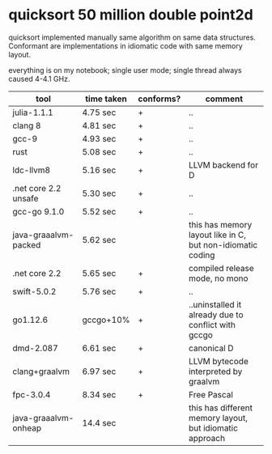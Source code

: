 quicksort 50 million double point2d
====================================

quicksort implemented manually same algorithm on same data structures. Conformant are implementations in idiomatic code with same memory layout.

everything is on my notebook; single user mode; single thread always caused 4-4.1 GHz.

tool | time taken |  conforms? | comment
-----|------------|----------|------
julia-1.1.1 | 4.75 sec | + | ..
clang 8 |4.81 sec | + |..
gcc-9 |4.93 sec | + | ..
rust |5.08 sec | + | ..
ldc-llvm8 |5.16 sec | + | LLVM backend for D
.net core 2.2 unsafe |5.30 sec | + | ..
gcc-go 9.1.0  |5.52 sec | + | ..
java-graaalvm-packed | 5.62 sec |  | this has memory layout like in C, but non-idiomatic coding
.net core 2.2 |5.65 sec | + | compiled release mode, no mono
swift-5.0.2  |5.76 sec | + | .. 
go1.12.6 |gccgo+10% | + | ..uninstalled it already due to conflict with gccgo
dmd-2.087  |6.61 sec| + | canonical D
clang+graalvm  |6.97 sec | + | LLVM bytecode interpreted by graalvm
fpc-3.0.4 | 8.34 sec | + | Free Pascal
java-graaalvm-onheap | 14.4 sec |  | this has different memory layout, but idiomatic approach
